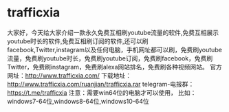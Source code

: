 # trafficxia
大家好，今天给大家介绍一款永久免费互相刷youtube流量的软件,免费互相展示youtube时长的软件,免费互相刷订阅的软件,还可以刷facebook,Twitter,instagram以及任何电脑，手机网址都可以刷，免费刷youtube流量，免费刷youtube时长，免费刷youtube订阅，免费刷facebook，免费刷Twitter，免费刷instagram，免费刷alexa网站排名，免费刷各种视频网站。  官方网址：http://www.trafficxia.com/ 下载地址：http://www.trafficxia.com/ruanjian/trafficxia.rar telegram-电报群：https://t.me/trafficxia  注意：需要win64位的电脑才可以使用， 比如：windows7-64位,windows8-64位,windows10-64位
